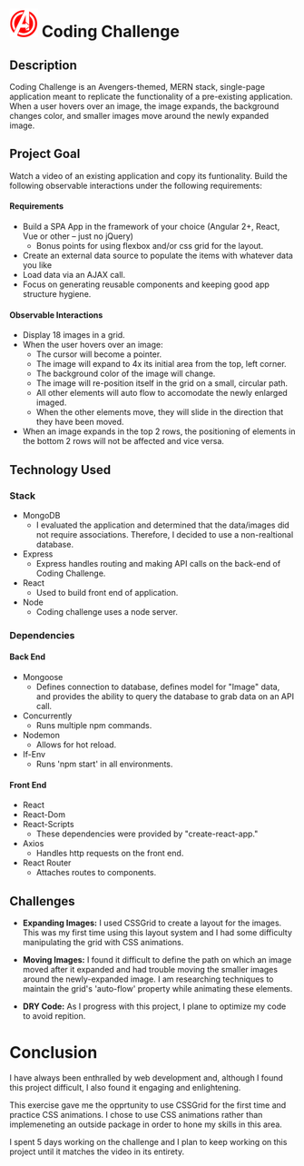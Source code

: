 # ![logo](assets/logo.png  "logo") **Coding Challenge**

## Description

Coding Challenge is an Avengers-themed, MERN stack, single-page application meant to replicate the functionality of a pre-existing application. When a user hovers over an image, the image expands, the background changes color, and smaller images move around the newly expanded image.

## Project Goal

Watch a video of an existing application and copy its funtionality. Build the following observable interactions under the following requirements:

#### Requirements

- Build a SPA App in the framework of your choice (Angular 2+, React, Vue or other – just no jQuery) 
    - Bonus points for using flexbox and/or css grid for the layout.
- Create an external data source to populate the items with whatever data you like
- Load data via an AJAX call.
- Focus on generating reusable components and keeping good app structure hygiene.

#### Observable Interactions

- Display 18 images in a grid.
- When the user hovers over an image:
    - The cursor will become a pointer.
    - The image will expand to 4x its initial area from the top, left corner.
    - The background color of the image will change.
    - The image will re-position itself in the grid on a small, circular path.
    - All other elements will auto flow to accomodate the newly enlarged imaged.
    - When the other elements move, they will slide in the direction that they have been moved.
- When an image expands in the top 2 rows, the positioning of elements in the bottom 2 rows will not be affected and vice versa.

## Technology Used

### Stack

- MongoDB
    - I evaluated the application and determined that the data/images did not require associations. Therefore, I decided to use a non-realtional database.
- Express
    - Express handles routing and making API calls on the back-end of Coding Challenge.
- React
    - Used to build front end of application.
- Node
    - Coding challenge uses a node server.

### Dependencies

#### Back End

- Mongoose
    - Defines connection to database, defines model for "Image" data, and provides the ability to query the database to grab data on an API call.
- Concurrently
    - Runs multiple npm commands.
- Nodemon
    - Allows for hot reload.
- If-Env
    - Runs 'npm start' in all environments.

#### Front End

- React
- React-Dom
- React-Scripts
    - These dependencies were provided by "create-react-app."
- Axios
    - Handles http requests on the front end.
- React Router
    - Attaches routes to components.

## Challenges

- **Expanding Images:**
I used CSSGrid to create a layout for the images. This was my first time using this layout system and I had some difficulty manipulating the grid with CSS animations.

- **Moving Images:**
I found it difficult to define the path on which an image moved after it expanded and had trouble moving the smaller images around the newly-expanded image. I am researching techniques to maintain the grid's 'auto-flow' property while animating these elements.

- **DRY Code:**
As I progress with this project, I plane to optimize my code to avoid repition.

# **Conclusion**

I have always been enthralled by web development and, although I found this project difficult, I also found it engaging and enlightening.

This exercise gave me the opprtunity to use CSSGrid for the first time and practice CSS animations. I chose to use CSS animations rather than implemeneting an outside package in order to hone my skills in this area.

I spent 5 days working on the challenge and I plan to keep working on this project until it matches the video in its entirety.